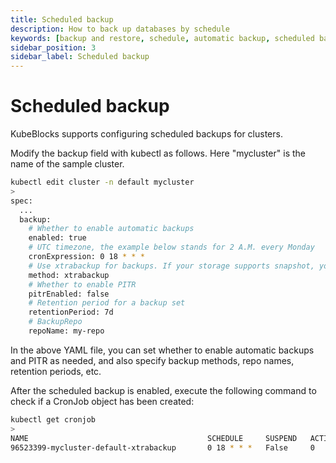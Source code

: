 ```yaml
---
title: Scheduled backup
description: How to back up databases by schedule
keywords: [backup and restore, schedule, automatic backup, scheduled backup]
sidebar_position: 3
sidebar_label: Scheduled backup
---
```


# Scheduled backup

KubeBlocks supports configuring scheduled backups for clusters.

Modify the backup field with kubectl as follows. Here "mycluster" is the name of the sample cluster. 

```bash
kubectl edit cluster -n default mycluster
>
spec:
  ...
  backup:
    # Whether to enable automatic backups
    enabled: true
    # UTC timezone, the example below stands for 2 A.M. every Monday
    cronExpression: 0 18 * * *
    # Use xtrabackup for backups. If your storage supports snapshot, you can change it to volume-snapshot
    method: xtrabackup
    # Whether to enable PITR
    pitrEnabled: false
    # Retention period for a backup set
    retentionPeriod: 7d
    # BackupRepo
    repoName: my-repo
```

In the above YAML file, you can set whether to enable automatic backups and PITR as needed, and also specify backup methods, repo names, retention periods, etc.

After the scheduled backup is enabled, execute the following command to check if a CronJob object has been created:

```bash
kubectl get cronjob
>
NAME                                        SCHEDULE     SUSPEND   ACTIVE   LAST SCHEDULE   AGE
96523399-mycluster-default-xtrabackup       0 18 * * *   False     0        <none>          57m
```
